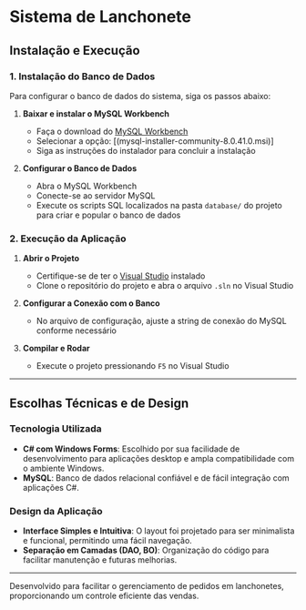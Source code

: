 # Sistema de Lanchonete

## Instalação e Execução

### 1. Instalação do Banco de Dados
Para configurar o banco de dados do sistema, siga os passos abaixo:

1. **Baixar e instalar o MySQL Workbench**
   - Faça o download do [MySQL Workbench](https://dev.mysql.com/downloads/installer/)
   - Selecionar a opção: [(mysql-installer-community-8.0.41.0.msi)]
   - Siga as instruções do instalador para concluir a instalação

2. **Configurar o Banco de Dados**
   - Abra o MySQL Workbench
   - Conecte-se ao servidor MySQL
   - Execute os scripts SQL localizados na pasta `database/` do projeto para criar e popular o banco de dados

### 2. Execução da Aplicação

1. **Abrir o Projeto**
   - Certifique-se de ter o [Visual Studio](https://visualstudio.microsoft.com/) instalado
   - Clone o repositório do projeto e abra o arquivo `.sln` no Visual Studio

2. **Configurar a Conexão com o Banco**
   - No arquivo de configuração, ajuste a string de conexão do MySQL conforme necessário

3. **Compilar e Rodar**
   - Execute o projeto pressionando `F5` no Visual Studio

---

## Escolhas Técnicas e de Design

### Tecnologia Utilizada
- **C# com Windows Forms**: Escolhido por sua facilidade de desenvolvimento para aplicações desktop e ampla compatibilidade com o ambiente Windows.
- **MySQL**: Banco de dados relacional confiável e de fácil integração com aplicações C#.

### Design da Aplicação
- **Interface Simples e Intuitiva**: O layout foi projetado para ser minimalista e funcional, permitindo uma fácil navegação.
- **Separação em Camadas (DAO, BO)**: Organização do código para facilitar manutenção e futuras melhorias.

---

Desenvolvido para facilitar o gerenciamento de pedidos em lanchonetes, proporcionando um controle eficiente das vendas.

